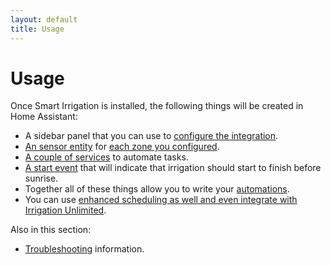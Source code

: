 ```yaml
---
layout: default
title: Usage
---
```

# Usage

Once Smart Irrigation is installed, the following things will be created in Home Assistant:
- A sidebar panel that you can use to [configure the integration](configuration.md).
- [An sensor entity](usage-entities.md) for [each zone you configured](configuration-zones.md).
- [A couple of services](usage-services.md) to automate tasks.
- [A start event](usage-events.md) that will indicate that irrigation should start to finish before sunrise.
- Together all of these things allow you to write your [automations](usage-automations.md).
- You can use [enhanced scheduling as well and even integrate with Irrigation Unlimited](usage-enhanced-scheduling-integration.md).

Also in this section:
- [Troubleshooting](usage-troubleshooting.md) information.
